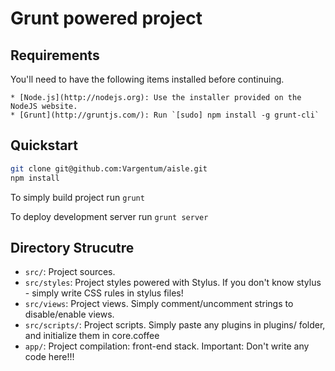 # Grunt powered project
## Requirements
  
You'll need to have the following items installed before continuing.
  
    * [Node.js](http://nodejs.org): Use the installer provided on the NodeJS website.
    * [Grunt](http://gruntjs.com/): Run `[sudo] npm install -g grunt-cli`

## Quickstart

  ```bash
  git clone git@github.com:Vargentum/aisle.git
  npm install
  ```
  
 To simply build project run
  `grunt`
  
 To deploy development server run
 `grunt server`

## Directory Strucutre
  
 * `src/`: Project sources.
 * `src/styles`: Project styles powered with Stylus. If you don't know stylus - simply write CSS rules in stylus files!
 * `src/views`: Project views. Simply comment/uncomment strings to disable/enable views.
 * `src/scripts/`: Project scripts. Simply paste any plugins in plugins/ folder, and initialize them in core.coffee
 * `app/`: Project compilation: front-end stack. Important: Don't write any code here!!!
